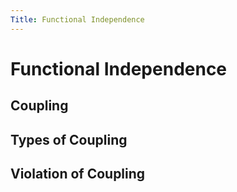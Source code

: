 ```yaml
---
Title: Functional Independence
---
```


# Functional Independence

## Coupling

## Types of Coupling

## Violation of Coupling